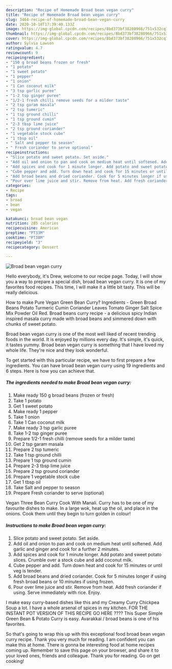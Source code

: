 ```yaml
---
description: "Recipe of Homemade Broad bean vegan curry"
title: "Recipe of Homemade Broad bean vegan curry"
slug: 3464-recipe-of-homemade-broad-bean-vegan-curry
date: 2020-10-18T17:39:40.133Z
image: https://img-global.cpcdn.com/recipes/8bd373bf38280966/751x532cq70/broad-bean-vegan-curry-recipe-main-photo.jpg
thumbnail: https://img-global.cpcdn.com/recipes/8bd373bf38280966/751x532cq70/broad-bean-vegan-curry-recipe-main-photo.jpg
cover: https://img-global.cpcdn.com/recipes/8bd373bf38280966/751x532cq70/broad-bean-vegan-curry-recipe-main-photo.jpg
author: Sylvia Lawson
ratingvalue: 4.7
reviewcount: 9
recipeingredient:
- "150 g broad beans frozen or fresh"
- "1 potato"
- "1 sweet potato"
- "1 pepper"
- "1 onion"
- "1 Can coconut milk"
- "3 tsp garlic puree"
- "1-2 tsp ginger puree"
- "1/2-1 fresh chilli remove seeds for a milder taste"
- "2 tsp garam masala"
- "2 tsp tumeric"
- "1 tsp ground chilli"
- "1 tsp ground cumin"
- "2-3 tbsp lime juice"
- "2 tsp ground coriander"
- "1 vegetable stock cube"
- "1 tbsp oil"
- " Salt and pepper to season"
- " Fresh coriander to serve optional"
recipeinstructions:
- "Slice potato and sweet potato. Set aside."
- "Add oil and onion to pan and cook on medium heat until softened. Add garlic and ginger and cook for a further 2 minutes."
- "Add spices and cook for 1 minute longer. Add potato and sweet potato slices. Crumble over a stock cube and add coconut milk."
- "Cube pepper and add. Turn down heat and cook for 15 minutes or until veg is tender."
- "Add broad beans and dried coriander. Cook for 5 minutes longer if using fresh broad beans or 10 minutes if using frozen."
- "Pour over lime juice and stir. Remove from heat. Add fresh coriander if using. Serve immediately with rice. Enjoy."
categories:
- Recipe
tags:
- broad
- bean
- vegan

katakunci: broad bean vegan 
nutrition: 285 calories
recipecuisine: American
preptime: "PT33M"
cooktime: "PT38M"
recipeyield: "3"
recipecategory: Dessert

---
```



![Broad bean vegan curry](https://img-global.cpcdn.com/recipes/8bd373bf38280966/751x532cq70/broad-bean-vegan-curry-recipe-main-photo.jpg)

Hello everybody, it's Drew, welcome to our recipe page. Today, I will show you a way to prepare a special dish, broad bean vegan curry. It is one of my favorites food recipes. This time, I will make it a little bit tasty. This will be really delicious.

How to make Pure Vegan Green Bean Curry? Ingredients - Green Broad Beans Potato Turmeric Cumin Coriander Leaves Tomato Ginger Salt Spice Mix Powder Oil Red. Broad beans curry recipe - a delicious spicy Indian inspired masala curry made with broad beans and simmered down with chunks of sweet potato.

Broad bean vegan curry is one of the most well liked of recent trending foods in the world. It is enjoyed by millions every day. It's simple, it's quick, it tastes yummy. Broad bean vegan curry is something that I have loved my whole life. They're nice and they look wonderful.


To get started with this particular recipe, we have to first prepare a few ingredients. You can have broad bean vegan curry using 19 ingredients and 6 steps. Here is how you can achieve that.

<!--inarticleads1-->

##### The ingredients needed to make Broad bean vegan curry:

1. Make ready 150 g broad beans (frozen or fresh)
1. Take 1 potato
1. Get 1 sweet potato
1. Make ready 1 pepper
1. Take 1 onion
1. Take 1 Can coconut milk
1. Make ready 3 tsp garlic puree
1. Take 1-2 tsp ginger puree
1. Prepare 1/2-1 fresh chilli (remove seeds for a milder taste)
1. Get 2 tsp garam masala
1. Prepare 2 tsp tumeric
1. Take 1 tsp ground chilli
1. Prepare 1 tsp ground cumin
1. Prepare 2-3 tbsp lime juice
1. Prepare 2 tsp ground coriander
1. Prepare 1 vegetable stock cube
1. Get 1 tbsp oil
1. Take  Salt and pepper to season
1. Prepare  Fresh coriander to serve (optional)


Vegan Three Bean Curry Cook With Manali. Curry has to be one of my favourite dishes to make. In a large wok, heat up the oil, and place in the onions. Cook them until they begin to turn golden in colour! 

<!--inarticleads2-->

##### Instructions to make Broad bean vegan curry:

1. Slice potato and sweet potato. Set aside.
1. Add oil and onion to pan and cook on medium heat until softened. Add garlic and ginger and cook for a further 2 minutes.
1. Add spices and cook for 1 minute longer. Add potato and sweet potato slices. Crumble over a stock cube and add coconut milk.
1. Cube pepper and add. Turn down heat and cook for 15 minutes or until veg is tender.
1. Add broad beans and dried coriander. Cook for 5 minutes longer if using fresh broad beans or 10 minutes if using frozen.
1. Pour over lime juice and stir. Remove from heat. Add fresh coriander if using. Serve immediately with rice. Enjoy.


I make easy curry-based dishes like this and my Creamy Curry Chickpea Soup a lot. I have a whole arsenal of spices in my kitchen. FOR THE INSTANT POT VERSION OF THIS RECIPE GO HERE ???? This Super Simple Green Bean &amp; Potato Curry is easy. Avarakkai / broad beans is one of his favorites. 

So that's going to wrap this up with this exceptional food broad bean vegan curry recipe. Thank you very much for reading. I am confident you can make this at home. There is gonna be interesting food at home recipes coming up. Remember to save this page on your browser, and share it to your loved ones, friends and colleague. Thank you for reading. Go on get cooking!

